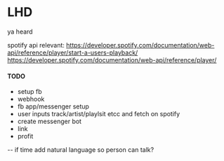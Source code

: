 # LHD
ya heard


spotify api relevant:
https://developer.spotify.com/documentation/web-api/reference/player/start-a-users-playback/
https://developer.spotify.com/documentation/web-api/reference/player/


#### TODO
- setup fb
- webhook
- fb app/messenger setup
- user inputs track/artist/playlsit etcc and fetch on spotify
- create messenger bot
- link
- profit $$$$


-- if time add natural language so person can talk?

